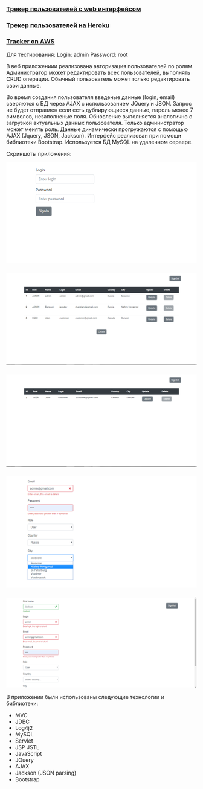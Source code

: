 ### [Трекер пользователей с web интерфейсом](https://github.com/zhekbland/heroku_tracker/tree/master/src/main)
### [Трекер пользователей на Heroku](https://zhekbland-servlets.herokuapp.com/)
### [Tracker on AWS](http://tracker.eu-west-2.elasticbeanstalk.com/)

Для тестирования:
Login: admin Password: root

В веб приложениии реализована авторизация пользователей по ролям. Администратор может редактировать всех пользователей,
выполнять CRUD операции.
Обычный пользователь может только редактировать свои данные.

Во время создания пользователя введеные данные (login, email) сверяются с БД через AJAX с использованием JQuery и JSON.
Запрос не будет отправлен если есть дублирующиеся данные, пароль менее 7 символов, незаполненые поля.
Обновление выполняется аналогично с загрузкой актуальных данных пользователя. Только администратор может менять роль.
Данные динамически прогружаются с помощью AJAX (Jquery, JSON, Jackson).
Интерфейс реализован при помощи библиотеки Bootstrap.
Используется БД MySQL на удаленном сервере.

Скриншоты приложения:

<img src='https://github.com/Zhekbland/job4j/blob/master/pic/servlet/servlet1.png'>

###
<img src='https://github.com/Zhekbland/job4j/blob/master/pic/servlet/servlet2.png'>

###
<img src='https://github.com/Zhekbland/job4j/blob/master/pic/servlet/servlet3.png'>

###
<img src='https://github.com/Zhekbland/job4j/blob/master/pic/servlet/servlet4.png'>

###
<img src='https://github.com/Zhekbland/job4j/blob/master/pic/servlet/servlet5.png'>

В приложении были использованы следующие технологии и библиотеки:

* MVC
* JDBC
* Log4j2
* MySQL
* Servlet
* JSP JSTL
* JavaScript
* JQuery
* AJAX
* Jackson (JSON parsing)
* Bootstrap